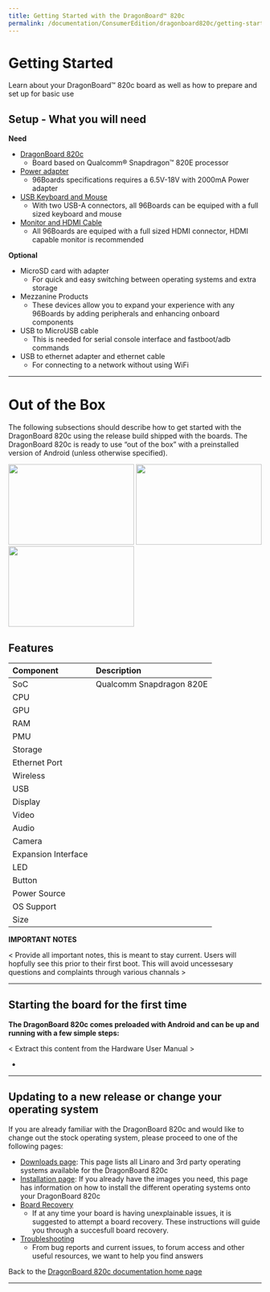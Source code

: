 ```yaml
---
title: Getting Started with the DragonBoard™ 820c
permalink: /documentation/ConsumerEdition/dragonboard820c/getting-started/
---
```

# Getting Started

Learn about your DragonBoard™ 820c board as well as how to prepare and set up for basic use

## Setup - What you will need

**Need**
- [DragonBoard 820c](http://www.96boards.org/product/dragonboard820c/)
   - Board based on Qualcomm® Snapdragon™ 820E processor
- [Power adapter](PowerAdapter.md)
   - 96Boards specifications requires a 6.5V-18V with 2000mA Power adapter
- [USB Keyboard and Mouse](USBKeyBoardMouse.md)
   - With two USB-A connectors, all 96Boards can be equiped with a full sized keyboard and mouse
- [Monitor and HDMI Cable](MonitorHDMI.md)
   - All 96Boards are equiped with a full sized HDMI connector, HDMI capable monitor is recommended

**Optional**
- MicroSD card with adapter
   - For quick and easy switching between operating systems and extra storage
- Mezzanine Products
   - These devices allow you to expand your experience with any 96Boards by adding peripherals and enhancing onboard components
- USB to MicroUSB cable
   - This is needed for serial console interface and fastboot/adb commands
- USB to ethernet adapter and ethernet cable
   - For connecting to a network without using WiFi

***

# Out of the Box

The following subsections should describe how to get started with the DragonBoard 820c using the release build shipped with the boards. The DragonBoard 820c is ready to use “out of the box” with a preinstalled version of Android (unless otherwise specified).

<img src="" data-canonical-src="" width="250" height="160" />
<img src="" data-canonical-src="" width="250" height="160" />
<img src="" data-canonical-src="" width="250" height="160" />

## Features

|   Component          |   Description                                                                                    |
|:---------------------|:-------------------------------------------------------------------------------------------------|
|  SoC                 | Qualcomm Snapdragon 820E                                                                          |
|  CPU                 |                                                   |
|  GPU                 |                                                                                      |
|  RAM                 |                                                                         |
|  PMU                 |                                                                                              |
|  Storage             |                                            |
|  Ethernet Port       |                                                                               |
|  Wireless            |                 |
|  USB                 |                                                                 |
|  Display             |                             |
|  Video               |   |
|  Audio               |                                        |
|  Camera              |                                        |
|  Expansion Interface |                                                  |
|  LED                 |                                      |
|  Button              |                                                                  |
|  Power Source        |                    |
|  OS Support          |                                                     |
|  Size                |                                                                                      |

**IMPORTANT NOTES**
 
< Provide all important notes, this is meant to stay current. Users will hopfully see this prior to their first boot. This will avoid uncessesary questions and complaints through various channals >

***

## Starting the board for the first time

**The DragonBoard 820c comes preloaded with Android and can be up and running with a few simple steps:**

< Extract this content from the Hardware User Manual >

- 

***

## Updating to a new release or change your operating system

If you are already familiar with the DragonBoard 820c and would like to change out the stock operating system, please proceed to one of the following pages:

- [Downloads page](../downloads/): This page lists all Linaro and 3rd party operating systems available for the DragonBoard 820c
- [Installation page](../installation/): If you already have the images you need, this page has information on how to install the different operating systems onto your DragonBoard 820c
- [Board Recovery](../installation/board-recovery.md)
   - If at any time your board is having unexplainable issues, it is suggested to attempt a board recovery. These instructions will guide you through a succesfull board recovery.
- [Troubleshooting](../support/)
   - From bug reports and current issues, to forum access and other useful resources, we want to help you find answers

Back to the [DragonBoard 820c documentation home page](../)

***
